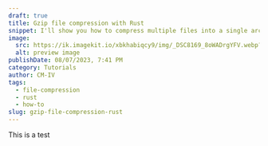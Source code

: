```yaml
---
draft: true
title: Gzip file compression with Rust
snippet: I'll show you how to compress multiple files into a single archive with the 'flate2' crate
image:
  src: https://ik.imagekit.io/xbkhabiqcy9/img/_DSC8169_8oWADrgYFV.webp?updatedAt=1680619771761
  alt: preview image
publishDate: 08/07/2023, 7:41 PM
category: Tutorials
author: CM-IV
tags:
  - file-compression
  - rust
  - how-to
slug: gzip-file-compression-rust
---
```

This is a test